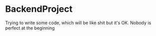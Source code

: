 # BackendProject
Trying to write some code, which will be like shit but it's OK. Nobody is perfect at the beginning

